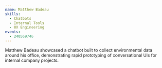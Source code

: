 ```yaml
---
name: Matthew Badeau
skills:
  - Chatbots
  - Internal Tools
  - UX Engineering
events:
  - 240569746
---
```


Matthew Badeau showcased a chatbot built to collect environmental data around his office, demonstrating rapid prototyping of conversational UIs for internal company projects.
